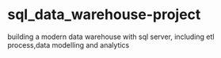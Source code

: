 # sql_data_warehouse-project
building a modern data warehouse with sql server, including etl process,data modelling and analytics
